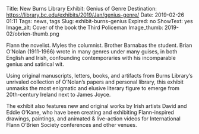 Title: New Burns Library Exhibit: Genius of Genre 
Destination: https://library.bc.edu/exhibits/2019/Jan/genius-genre/
Date: 2019-02-26 01:11
Tags: news, tags 
Slug: exhibit-burns-genius
Expired: no
ShowText: yes
Image_alt: Cover of the book the Third Policeman
Image_thumb: 2019-02/obrien-thumb.png


Flann the novelist. Myles the columnist. Brother Barnabas the student. Brian O’Nolan (1911-1966) wrote in many genres under many guises, in both English and Irish, confounding contemporaries with his incomparable genius and satirical wit.

Using original manuscripts, letters, books, and artifacts from Burns Library’s unrivaled collection of O’Nolan’s papers and personal library, this exhibit unmasks the most enigmatic and elusive literary figure to emerge from 20th-century Ireland next to James Joyce.

The exhibit also features new and original works by Irish artists David and Eddie O’Kane, who have been creating and exhibiting Flann-inspired drawings, paintings, and animated & live-action videos for International Flann O’Brien Society conferences and other venues.
